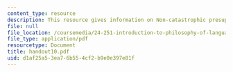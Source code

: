 ```yaml
---
content_type: resource
description: This resource gives information on Non-catastrophic presupposition failure.
file: null
file_location: /coursemedia/24-251-introduction-to-philosophy-of-language-spring-2005/d1af25a53ea76b554cf2b9e0e397e81f_handout10.pdf
file_type: application/pdf
resourcetype: Document
title: handout10.pdf
uid: d1af25a5-3ea7-6b55-4cf2-b9e0e397e81f
---
```

